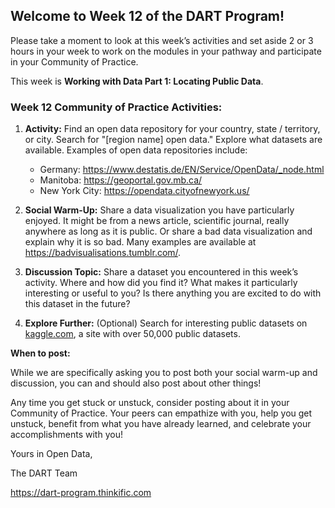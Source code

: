 ## **Welcome to Week 12 of the DART Program!**

Please take a moment to look at this week’s activities and set aside 2 or 3 hours in your week to work on the modules in your pathway and participate in your Community of Practice. 

This week is **Working with Data Part 1: Locating Public Data**.

### **Week 12 Community of Practice Activities:**

1. **Activity:** Find an open data repository for your country, state / territory,  or city. Search for "[region name] open data." Explore what datasets are available. Examples of open data repositories include:
    - Germany: https://www.destatis.de/EN/Service/OpenData/_node.html
    - Manitoba: https://geoportal.gov.mb.ca/ 
    - New York City: https://opendata.cityofnewyork.us/ 

2. **Social Warm-Up:** Share a data visualization you have particularly enjoyed. It might be from a news article, scientific journal, really anywhere as long as it is public. Or share a bad data visualization and explain why it is so bad. Many examples are available at https://badvisualisations.tumblr.com/.
 

3. **Discussion Topic:** Share a dataset you encountered in this week’s activity. Where and how did you find it? What makes it particularly interesting or useful to you? Is there anything you are excited to do with this dataset in the future?

4. **Explore Further:** (Optional) Search for interesting public datasets on [kaggle.com](kaggle.com), a site with over 50,000 public datasets.

**When to post:**

While we are specifically asking you to post both your social warm-up and discussion, you can and should also post about other things!

Any time you get stuck or unstuck, consider posting about it in your Community of Practice. Your peers can empathize with you, help you get unstuck, benefit from what you have already learned, and celebrate your accomplishments with you!

 Yours in Open Data, 

The DART Team

https://dart-program.thinkific.com
